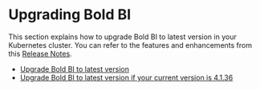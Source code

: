 # Upgrading Bold BI

This section explains how to upgrade Bold BI to latest version in your Kubernetes cluster. You can refer to the features and enhancements from this [Release Notes](https://www.boldbi.com/release-history/6-16).

* [Upgrade Bold BI to latest version](../upgrade/upgrade.md)
* [Upgrade Bold BI to latest version if your current version is 4.1.36](../upgrade/4-1_upgrade.md)
